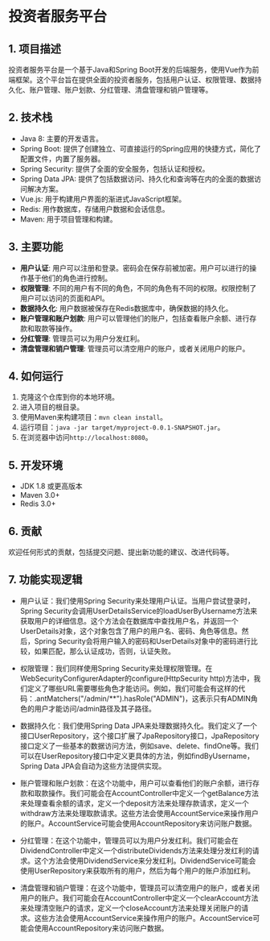 # 投资者服务平台

## 1. 项目描述

投资者服务平台是一个基于Java和Spring Boot开发的后端服务，使用Vue作为前端框架。这个平台旨在提供全面的投资者服务，包括用户认证、权限管理、数据持久化、账户管理、账户划款、分红管理、清盘管理和销户管理等。

## 2. 技术栈

- Java 8: 主要的开发语言。
- Spring Boot: 提供了创建独立、可直接运行的Spring应用的快捷方式，简化了配置文件，内置了服务器。
- Spring Security: 提供了全面的安全服务，包括认证和授权。
- Spring Data JPA: 提供了包括数据访问、持久化和查询等在内的全面的数据访问解决方案。
- Vue.js: 用于构建用户界面的渐进式JavaScript框架。
- Redis: 用作数据库，存储用户数据和会话信息。
- Maven: 用于项目管理和构建。

## 3. 主要功能

- **用户认证**: 用户可以注册和登录。密码会在保存前被加密。用户可以进行的操作基于他们的角色进行控制。
- **权限管理**: 不同的用户有不同的角色，不同的角色有不同的权限。权限控制了用户可以访问的页面和API。
- **数据持久化**: 用户数据被保存在Redis数据库中，确保数据的持久化。
- **账户管理和账户划款**: 用户可以管理他们的账户，包括查看账户余额、进行存款和取款等操作。
- **分红管理**: 管理员可以为用户分发红利。
- **清盘管理和销户管理**: 管理员可以清空用户的账户，或者关闭用户的账户。

## 4. 如何运行

1. 克隆这个仓库到你的本地环境。
2. 进入项目的根目录。
3. 使用Maven来构建项目：`mvn clean install`。
4. 运行项目：`java -jar target/myproject-0.0.1-SNAPSHOT.jar`。
5. 在浏览器中访问`http://localhost:8080`。

## 5. 开发环境

- JDK 1.8 或更高版本
- Maven 3.0+
- Redis 3.0+

## 6. 贡献

欢迎任何形式的贡献，包括提交问题、提出新功能的建议、改进代码等。

## 7. 功能实现逻辑
- 用户认证：我们使用Spring Security来处理用户认证。当用户尝试登录时，Spring Security会调用UserDetailsService的loadUserByUsername方法来获取用户的详细信息。这个方法会在数据库中查找用户名，并返回一个UserDetails对象，这个对象包含了用户的用户名、密码、角色等信息。然后，Spring Security会将用户输入的密码和UserDetails对象中的密码进行比较，如果匹配，那么认证成功，否则，认证失败。

- 权限管理：我们同样使用Spring Security来处理权限管理。在WebSecurityConfigurerAdapter的configure(HttpSecurity http)方法中，我们定义了哪些URL需要哪些角色才能访问。例如，我们可能会有这样的代码：.antMatchers("/admin/**").hasRole("ADMIN")，这表示只有ADMIN角色的用户才能访问/admin路径及其子路径。

- 数据持久化：我们使用Spring Data JPA来处理数据持久化。我们定义了一个接口UserRepository，这个接口扩展了JpaRepository接口，JpaRepository接口定义了一些基本的数据访问方法，例如save、delete、findOne等。我们可以在UserRepository接口中定义更具体的方法，例如findByUsername，Spring Data JPA会自动为这些方法提供实现。

- 账户管理和账户划款：在这个功能中，用户可以查看他们的账户余额，进行存款和取款操作。我们可能会在AccountController中定义一个getBalance方法来处理查看余额的请求，定义一个deposit方法来处理存款请求，定义一个withdraw方法来处理取款请求。这些方法会使用AccountService来操作用户的账户。AccountService可能会使用AccountRepository来访问账户数据。

- 分红管理：在这个功能中，管理员可以为用户分发红利。我们可能会在DividendController中定义一个distributeDividends方法来处理分发红利的请求。这个方法会使用DividendService来分发红利。DividendService可能会使用UserRepository来获取所有的用户，然后为每个用户的账户添加红利。

- 清盘管理和销户管理：在这个功能中，管理员可以清空用户的账户，或者关闭用户的账户。我们可能会在AccountController中定义一个clearAccount方法来处理清空账户的请求，定义一个closeAccount方法来处理关闭账户的请求。这些方法会使用AccountService来操作用户的账户。AccountService可能会使用AccountRepository来访问账户数据。
